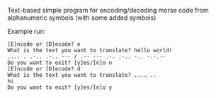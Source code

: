 Text-based simple program for encoding/decoding morse code from alphanumeric symbols (with some added symbols)

Example run:

```
[E]ncode or [D]ecode? e
What is the text you want to translate? hello world!
.... . .-.. .-.. --- / .-- --- .-. .-.. -.. -.-.-- 
Do you want to exit? [y]es/[n]o n
[E]ncode or [D]ecode? d
What is the text you want to translate? .... ..
hi
Do you want to exit? [y]es/[n]o y
```
